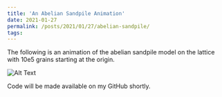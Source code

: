 ```yaml
---
title: 'An Abelian Sandpile Animation'
date: 2021-01-27
permalink: /posts/2021/01/27/abelian-sandpile/
tags:
---
```

The following is an animation of the abelian sandpile model on the lattice with 10e5 grains starting at the origin.

![Alt Text](abelian-sandpile.gif)


Code will be made available on my GitHub shortly.

[//]: # ( Headings are cool ====== You can have many headings ====== Aren't headings cool? ------)
